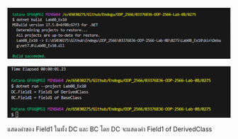 ![alt text](image-19.png)

![alt text](image-20.png)

แสดงค่าของ Field1 ในทั้ง DC และ BC โดย DC จะแสดงค่า Field1 of DerivedClass 